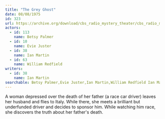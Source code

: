 ```yaml
---
title: "The Grey Ghost"
date: 08/08/1975
id: 323
url: https://archive.org/download/cbs_radio_mystery_theater/cbs_radio_mystery_theater-0301-0350.zip/cbs_radio_mystery_theater-0301-0350%2Fcbsrmt_0323_the_grey_ghost.mp3
actors:  
  - id: 113
    name: Betsy Palmer  
  - id: 10
    name: Evie Juster  
  - id: 38
    name: Ian Martin  
  - id: 63
    name: William Redfield
writers:  
  - id: 38
    name: Ian Martin
searchable: Betsy Palmer,Evie Juster,Ian Martin,William Redfield Ian Martin
---
```

A woman depressed over the death of her father (a race car driver) leaves her husband and flies to Italy. While there, she meets a brilliant but underfunded driver and decides to sponsor him. While watching him race, she discovers the truth about her father's death.